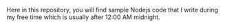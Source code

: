 Here in this repository, you will find sample Nodejs code that I write
during my free time which is usually after 12:00 AM midnight.
